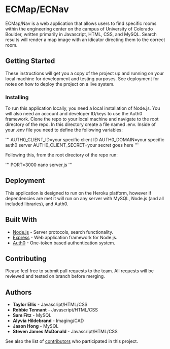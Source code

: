 # ECMap/ECNav

ECMap/Nav is a web application that allows users to find specific rooms within the engineering center on the campus of University of Colorado Boulder, written primarily in Javascript, HTML, CSS, and MySQL.  Search results will render a map image with an idicator directing them to the correct room.  

## Getting Started

These instructions will get you a copy of the project up and running on your local machine for development and testing purposes. See deployment for notes on how to deploy the project on a live system.

### Installing

To run this application locally, you need a local installation of Node.js.  You will also need an account and developer ID/keys to use the Auth0 framework.  Clone the repo to your local machine and navigate to the root directory of the repo.  In this directory create a file named .env.  Inside of your .env file you need to define the following variables:

'''
AUTH0_CLIENT_ID=your specific client ID
AUTH0_DOMAIN=your specific auth0 server
AUTH0_CLIENT_SECRET=your secret goes here
'''

Following this, from the root directory of the repo run:

'''
PORT=3000 nano server.js
'''

## Deployment

This application is designed to run on the Heroku platform, however if dependencies are met it will run on any server with MySQL, Node.js (and all included libraries), and Auth0.

## Built With

* [Node.js](http://www.nodejs.org/) - Server protocols, search functionality.
* [Express](https://www.expressjs.com/) - Web application framework for Node.js.
* [Auth0](https://www.auth0.com/) - One-token based authentication system.

## Contributing

Please feel free to submit pull requests to the team.  All requests will be reviewed and tested on branch before merging.

## Authors

* **Taylor Ellis** - Javascript/HTML/CSS
* **Robbie Tennant** - Javascript/HTML/CSS
* **Sam Fitz** - MySQL
* **Alyvia Hildebrand** - Imaging/CAD
* **Jason Hong** - MySQL
* **Steven James McDonald** - Javascript/HTML/CSS

See also the list of [contributors](https://github.com/your/project/contributors) who participated in this project.

